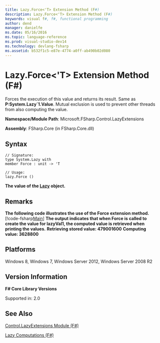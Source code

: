 ```yaml
---
title: Lazy.Force<'T> Extension Method (F#)
description: Lazy.Force<'T> Extension Method (F#)
keywords: visual f#, f#, functional programming
author: dend
manager: danielfe
ms.date: 05/16/2016
ms.topic: language-reference
ms.prod: visual-studio-dev14
ms.technology: devlang-fsharp
ms.assetid: b532f1c5-e87e-4774-a0ff-ab490b02d080 
---
```


# Lazy.Force<'T> Extension Method (F#)

Forces the execution of this value and returns its result. Same as **P:System.Lazy&#96;1.Value**. Mutual exclusion is used to prevent other threads from also computing the value.

**Namespace/Module Path**: Microsoft.FSharp.Control.LazyExtensions

**Assembly**: FSharp.Core (in FSharp.Core.dll)


## Syntax

```
// Signature:
type System.Lazy with
member Force : unit -> 'T

// Usage:
lazy.Force ()
```

**The value of the [Lazy](https://msdn.microsoft.com/library/b29d0af5-6efb-4a55-a278-2662a4ecc489) object.**
## Remarks
**The following code illustrates the use of the Force extension method.**
[!code-fsharp[Main](snippets/fscorelib2/snippet13.fs)]
**The output indicates that when Force is called to create the value for lazyVal1, the computed value is retrieved when printing the values.**
**Retrieving stored value: 479001600**
**Computing value: 3628800**
## Platforms
Windows 8, Windows 7, Windows Server 2012, Windows Server 2008 R2


## Version Information
**F# Core Library Versions**

Supported in: 2.0




## See Also
[Control.LazyExtensions Module &#40;F&#35;&#41;](Control.LazyExtensions-Module-%5BFSharp%5D.md)

[Lazy Computations &#40;F&#35;&#41;](Lazy-Computations-%5BFSharp%5D.md)

